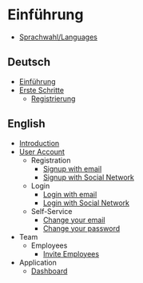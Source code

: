 # Einführung

- [Sprachwahl/Languages](README.md)

## Deutsch
- [Einführung](de/README.md)
- [Erste Schritte](de/erste-schritte/readme.md)
  - [Registrierung](de/erste-schritte/registrierung-mit-email.md)

## English
- [Introduction](en/README.md)
- [User Account](en/user-account/readme.md)
  - Registration
    - [Signup with email](en/user-account/registration/signup-with-email.md)
    - [Signup with Social Network](en/user-account/registration/signup-with-social-network.md)
  - Login
    - [Login with email](en/user-account/login/login-with-email.md)
    - [Login with Social Network](en/user-account/login/login-with-social-network.md)
  - Self-Service
    - [Change your email](en/user-account/self-service/change-email.md)
    - [Change your password](en/user-account/self-service/change-password.md)
- Team
  - Employees
    - [Invite Employees](en/team/employees/invite-employee-to-your-team.md)
- Application
  - [Dashboard](en/application/dashboard-view.md)
